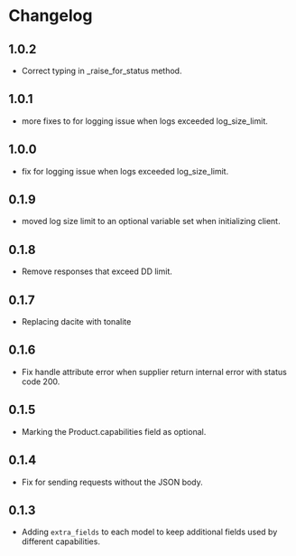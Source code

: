 # Changelog

## 1.0.2

- Correct typing in _raise_for_status method.

## 1.0.1

- more fixes to for logging issue when logs exceeded log_size_limit.

## 1.0.0

- fix for logging issue when logs exceeded log_size_limit.

## 0.1.9

- moved log size limit to an optional variable set when initializing client.

## 0.1.8

- Remove responses that exceed DD limit.

## 0.1.7

- Replacing dacite with tonalite

## 0.1.6

- Fix handle attribute error when supplier return internal error with status code 200.

## 0.1.5

- Marking the Product.capabilities field as optional.


## 0.1.4

- Fix for sending requests without the JSON body.

## 0.1.3

- Adding `extra_fields` to each model to keep additional fields used by different capabilities.
